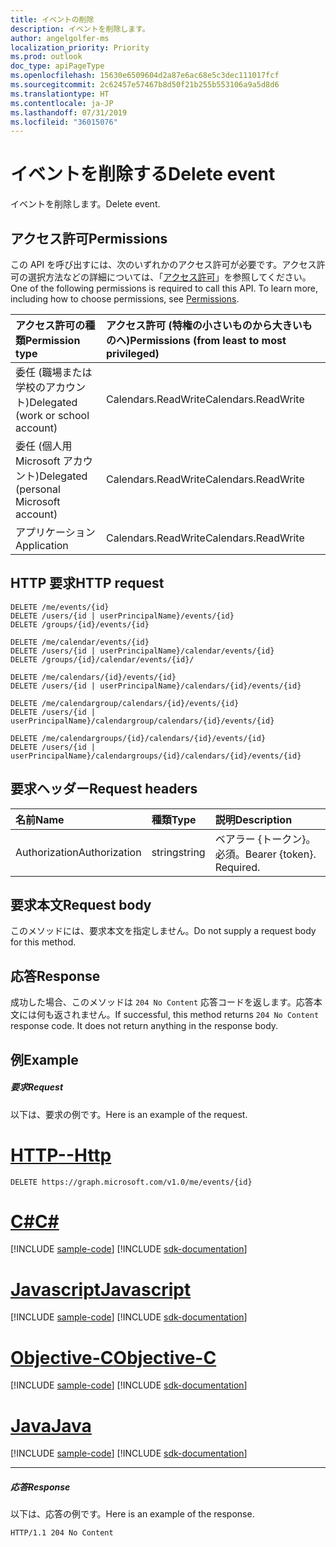 ```yaml
---
title: イベントの削除
description: イベントを削除します。
author: angelgolfer-ms
localization_priority: Priority
ms.prod: outlook
doc_type: apiPageType
ms.openlocfilehash: 15630e6509604d2a87e6ac68e5c3dec111017fcf
ms.sourcegitcommit: 2c62457e57467b8d50f21b255b553106a9a5d8d6
ms.translationtype: HT
ms.contentlocale: ja-JP
ms.lasthandoff: 07/31/2019
ms.locfileid: "36015076"
---
```

# <a name="delete-event"></a><span data-ttu-id="384c9-103">イベントを削除する</span><span class="sxs-lookup"><span data-stu-id="384c9-103">Delete event</span></span>

<span data-ttu-id="384c9-104">イベントを削除します。</span><span class="sxs-lookup"><span data-stu-id="384c9-104">Delete event.</span></span>
## <a name="permissions"></a><span data-ttu-id="384c9-105">アクセス許可</span><span class="sxs-lookup"><span data-stu-id="384c9-105">Permissions</span></span>
<span data-ttu-id="384c9-p101">この API を呼び出すには、次のいずれかのアクセス許可が必要です。アクセス許可の選択方法などの詳細については、「[アクセス許可](/graph/permissions-reference)」を参照してください。</span><span class="sxs-lookup"><span data-stu-id="384c9-p101">One of the following permissions is required to call this API. To learn more, including how to choose permissions, see [Permissions](/graph/permissions-reference).</span></span>

|<span data-ttu-id="384c9-108">アクセス許可の種類</span><span class="sxs-lookup"><span data-stu-id="384c9-108">Permission type</span></span>      | <span data-ttu-id="384c9-109">アクセス許可 (特権の小さいものから大きいものへ)</span><span class="sxs-lookup"><span data-stu-id="384c9-109">Permissions (from least to most privileged)</span></span>              |
|:--------------------|:---------------------------------------------------------|
|<span data-ttu-id="384c9-110">委任 (職場または学校のアカウント)</span><span class="sxs-lookup"><span data-stu-id="384c9-110">Delegated (work or school account)</span></span> | <span data-ttu-id="384c9-111">Calendars.ReadWrite</span><span class="sxs-lookup"><span data-stu-id="384c9-111">Calendars.ReadWrite</span></span>    |
|<span data-ttu-id="384c9-112">委任 (個人用 Microsoft アカウント)</span><span class="sxs-lookup"><span data-stu-id="384c9-112">Delegated (personal Microsoft account)</span></span> | <span data-ttu-id="384c9-113">Calendars.ReadWrite</span><span class="sxs-lookup"><span data-stu-id="384c9-113">Calendars.ReadWrite</span></span>    |
|<span data-ttu-id="384c9-114">アプリケーション</span><span class="sxs-lookup"><span data-stu-id="384c9-114">Application</span></span> | <span data-ttu-id="384c9-115">Calendars.ReadWrite</span><span class="sxs-lookup"><span data-stu-id="384c9-115">Calendars.ReadWrite</span></span> |

## <a name="http-request"></a><span data-ttu-id="384c9-116">HTTP 要求</span><span class="sxs-lookup"><span data-stu-id="384c9-116">HTTP request</span></span>
<!-- { "blockType": "ignored" } -->
```http
DELETE /me/events/{id}
DELETE /users/{id | userPrincipalName}/events/{id}
DELETE /groups/{id}/events/{id}

DELETE /me/calendar/events/{id}
DELETE /users/{id | userPrincipalName}/calendar/events/{id}
DELETE /groups/{id}/calendar/events/{id}/

DELETE /me/calendars/{id}/events/{id}
DELETE /users/{id | userPrincipalName}/calendars/{id}/events/{id}

DELETE /me/calendargroup/calendars/{id}/events/{id}
DELETE /users/{id | userPrincipalName}/calendargroup/calendars/{id}/events/{id}

DELETE /me/calendargroups/{id}/calendars/{id}/events/{id}
DELETE /users/{id | userPrincipalName}/calendargroups/{id}/calendars/{id}/events/{id}
```
## <a name="request-headers"></a><span data-ttu-id="384c9-117">要求ヘッダー</span><span class="sxs-lookup"><span data-stu-id="384c9-117">Request headers</span></span>
| <span data-ttu-id="384c9-118">名前</span><span class="sxs-lookup"><span data-stu-id="384c9-118">Name</span></span>       | <span data-ttu-id="384c9-119">種類</span><span class="sxs-lookup"><span data-stu-id="384c9-119">Type</span></span> | <span data-ttu-id="384c9-120">説明</span><span class="sxs-lookup"><span data-stu-id="384c9-120">Description</span></span>|
|:---------------|:--------|:----------|
| <span data-ttu-id="384c9-121">Authorization</span><span class="sxs-lookup"><span data-stu-id="384c9-121">Authorization</span></span>  | <span data-ttu-id="384c9-122">string</span><span class="sxs-lookup"><span data-stu-id="384c9-122">string</span></span>  | <span data-ttu-id="384c9-p102">ベアラー {トークン}。必須。</span><span class="sxs-lookup"><span data-stu-id="384c9-p102">Bearer {token}. Required.</span></span> |

## <a name="request-body"></a><span data-ttu-id="384c9-125">要求本文</span><span class="sxs-lookup"><span data-stu-id="384c9-125">Request body</span></span>
<span data-ttu-id="384c9-126">このメソッドには、要求本文を指定しません。</span><span class="sxs-lookup"><span data-stu-id="384c9-126">Do not supply a request body for this method.</span></span>

## <a name="response"></a><span data-ttu-id="384c9-127">応答</span><span class="sxs-lookup"><span data-stu-id="384c9-127">Response</span></span>

<span data-ttu-id="384c9-p103">成功した場合、このメソッドは `204 No Content` 応答コードを返します。応答本文には何も返されません。</span><span class="sxs-lookup"><span data-stu-id="384c9-p103">If successful, this method returns `204 No Content` response code. It does not return anything in the response body.</span></span>

## <a name="example"></a><span data-ttu-id="384c9-130">例</span><span class="sxs-lookup"><span data-stu-id="384c9-130">Example</span></span>
##### <a name="request"></a><span data-ttu-id="384c9-131">要求</span><span class="sxs-lookup"><span data-stu-id="384c9-131">Request</span></span>
<span data-ttu-id="384c9-132">以下は、要求の例です。</span><span class="sxs-lookup"><span data-stu-id="384c9-132">Here is an example of the request.</span></span>

# <a name="httptabhttp"></a>[<span data-ttu-id="384c9-133">HTTP</span><span class="sxs-lookup"><span data-stu-id="384c9-133">--Http</span></span>](#tab/http)
<!-- {
  "blockType": "request",
  "name": "delete_event"
}-->
```http
DELETE https://graph.microsoft.com/v1.0/me/events/{id}
```
# <a name="ctabcsharp"></a>[<span data-ttu-id="384c9-134">C#</span><span class="sxs-lookup"><span data-stu-id="384c9-134">C#</span></span>](#tab/csharp)
[!INCLUDE [sample-code](../includes/snippets/csharp/delete-event-csharp-snippets.md)]
[!INCLUDE [sdk-documentation](../includes/snippets/snippets-sdk-documentation-link.md)]

# <a name="javascripttabjavascript"></a>[<span data-ttu-id="384c9-135">Javascript</span><span class="sxs-lookup"><span data-stu-id="384c9-135">Javascript</span></span>](#tab/javascript)
[!INCLUDE [sample-code](../includes/snippets/javascript/delete-event-javascript-snippets.md)]
[!INCLUDE [sdk-documentation](../includes/snippets/snippets-sdk-documentation-link.md)]

# <a name="objective-ctabobjc"></a>[<span data-ttu-id="384c9-136">Objective-C</span><span class="sxs-lookup"><span data-stu-id="384c9-136">Objective-C</span></span>](#tab/objc)
[!INCLUDE [sample-code](../includes/snippets/objc/delete-event-objc-snippets.md)]
[!INCLUDE [sdk-documentation](../includes/snippets/snippets-sdk-documentation-link.md)]

# <a name="javatabjava"></a>[<span data-ttu-id="384c9-137">Java</span><span class="sxs-lookup"><span data-stu-id="384c9-137">Java</span></span>](#tab/java)
[!INCLUDE [sample-code](../includes/snippets/java/delete-event-java-snippets.md)]
[!INCLUDE [sdk-documentation](../includes/snippets/snippets-sdk-documentation-link.md)]

---

##### <a name="response"></a><span data-ttu-id="384c9-138">応答</span><span class="sxs-lookup"><span data-stu-id="384c9-138">Response</span></span>
<span data-ttu-id="384c9-139">以下は、応答の例です。</span><span class="sxs-lookup"><span data-stu-id="384c9-139">Here is an example of the response.</span></span> 
<!-- {
  "blockType": "response",
  "truncated": true
} -->
```http
HTTP/1.1 204 No Content
```

<!-- uuid: 8fcb5dbc-d5aa-4681-8e31-b001d5168d79
2015-10-25 14:57:30 UTC -->
<!-- {
  "type": "#page.annotation",
  "description": "Delete event",
  "keywords": "",
  "section": "documentation",
  "tocPath": "",
  "suppressions": [
  ]
}-->
